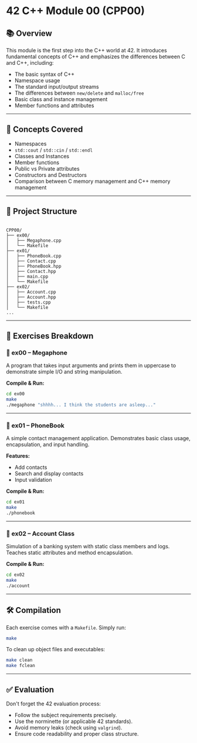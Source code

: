 # 42 C++ Module 00 (CPP00)

## 📚 Overview

This module is the first step into the C++ world at 42. It introduces fundamental concepts of C++ and emphasizes the differences between C and C++, including:

- The basic syntax of C++
- Namespace usage
- The standard input/output streams
- The differences between `new/delete` and `malloc/free`
- Basic class and instance management
- Member functions and attributes

---

## 🧠 Concepts Covered

- Namespaces
- `std::cout` / `std::cin` / `std::endl`
- Classes and Instances
- Member functions
- Public vs Private attributes
- Constructors and Destructors
- Comparison between C memory management and C++ memory management

---

## 📁 Project Structure

```

CPP00/
├── ex00/
│   ├── Megaphone.cpp
│   └── Makefile
├── ex01/
│   ├── PhoneBook.cpp
│   ├── Contact.cpp
│   ├── PhoneBook.hpp
│   ├── Contact.hpp
│   ├── main.cpp
│   └── Makefile
├── ex02/
│   ├── Account.cpp
│   ├── Account.hpp
│   ├── tests.cpp
│   └── Makefile
...

````

---

## 🧪 Exercises Breakdown

### 🔹 ex00 – Megaphone
A program that takes input arguments and prints them in uppercase to demonstrate simple I/O and string manipulation.

**Compile & Run:**
```bash
cd ex00
make
./megaphone "shhhh... I think the students are asleep..."
````

---

### 🔹 ex01 – PhoneBook

A simple contact management application. Demonstrates basic class usage, encapsulation, and input handling.

**Features:**

* Add contacts
* Search and display contacts
* Input validation

**Compile & Run:**

```bash
cd ex01
make
./phonebook
```

---

### 🔹 ex02 – Account Class

Simulation of a banking system with static class members and logs. Teaches static attributes and method encapsulation.

**Compile & Run:**

```bash
cd ex02
make
./account
```

---

## 🛠️ Compilation

Each exercise comes with a `Makefile`. Simply run:

```bash
make
```

To clean up object files and executables:

```bash
make clean
make fclean
```

---

## ✅ Evaluation

Don't forget the 42 evaluation process:

* Follow the subject requirements precisely.
* Use the norminette (or applicable 42 standards).
* Avoid memory leaks (check using `valgrind`).
* Ensure code readability and proper class structure.
